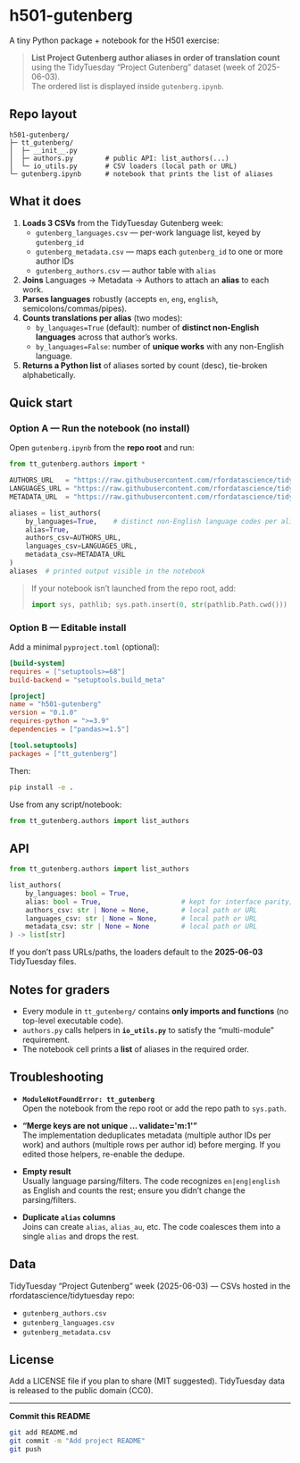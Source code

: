 # h501-gutenberg

A tiny Python package + notebook for the H501 exercise:

> **List Project Gutenberg author aliases in order of translation count** using the TidyTuesday “Project Gutenberg” dataset (week of 2025-06-03).  
> The ordered list is displayed inside `gutenberg.ipynb`.

## Repo layout

```
h501-gutenberg/
├─ tt_gutenberg/
│  ├─ __init__.py
│  ├─ authors.py        # public API: list_authors(...)
│  └─ io_utils.py       # CSV loaders (local path or URL)
└─ gutenberg.ipynb      # notebook that prints the list of aliases
```

## What it does

1. **Loads 3 CSVs** from the TidyTuesday Gutenberg week:
   - `gutenberg_languages.csv` — per-work language list, keyed by `gutenberg_id`
   - `gutenberg_metadata.csv` — maps each `gutenberg_id` to one or more author IDs
   - `gutenberg_authors.csv` — author table with `alias`
2. **Joins** Languages → Metadata → Authors to attach an **alias** to each work.
3. **Parses languages** robustly (accepts `en`, `eng`, `english`, semicolons/commas/pipes).
4. **Counts translations per alias** (two modes):
   - `by_languages=True` (default): number of **distinct non-English languages** across that author’s works.
   - `by_languages=False`: number of **unique works** with any non-English language.
5. **Returns a Python list** of aliases sorted by count (desc), tie-broken alphabetically.

## Quick start

### Option A — Run the notebook (no install)
Open `gutenberg.ipynb` from the **repo root** and run:

```python
from tt_gutenberg.authors import *

AUTHORS_URL   = "https://raw.githubusercontent.com/rfordatascience/tidytuesday/main/data/2025/2025-06-03/gutenberg_authors.csv"
LANGUAGES_URL = "https://raw.githubusercontent.com/rfordatascience/tidytuesday/main/data/2025/2025-06-03/gutenberg_languages.csv"
METADATA_URL  = "https://raw.githubusercontent.com/rfordatascience/tidytuesday/main/data/2025/2025-06-03/gutenberg_metadata.csv"

aliases = list_authors(
    by_languages=True,    # distinct non-English language codes per alias
    alias=True,
    authors_csv=AUTHORS_URL,
    languages_csv=LANGUAGES_URL,
    metadata_csv=METADATA_URL
)
aliases  # printed output visible in the notebook
```

> If your notebook isn’t launched from the repo root, add:
> ```python
> import sys, pathlib; sys.path.insert(0, str(pathlib.Path.cwd()))
> ```

### Option B — Editable install

Add a minimal `pyproject.toml` (optional):

```toml
[build-system]
requires = ["setuptools>=68"]
build-backend = "setuptools.build_meta"

[project]
name = "h501-gutenberg"
version = "0.1.0"
requires-python = ">=3.9"
dependencies = ["pandas>=1.5"]

[tool.setuptools]
packages = ["tt_gutenberg"]
```

Then:

```bash
pip install -e .
```

Use from any script/notebook:

```python
from tt_gutenberg.authors import list_authors
```

## API

```python
from tt_gutenberg.authors import list_authors

list_authors(
    by_languages: bool = True,
    alias: bool = True,                    # kept for interface parity; always returns aliases
    authors_csv: str | None = None,        # local path or URL
    languages_csv: str | None = None,      # local path or URL
    metadata_csv: str | None = None        # local path or URL
) -> list[str]
```

If you don’t pass URLs/paths, the loaders default to the **2025-06-03** TidyTuesday files.

## Notes for graders

- Every module in `tt_gutenberg/` contains **only imports and functions** (no top-level executable code).
- `authors.py` calls helpers in **`io_utils.py`** to satisfy the “multi-module” requirement.
- The notebook cell prints a **list** of aliases in the required order.

## Troubleshooting

- **`ModuleNotFoundError: tt_gutenberg`**  
  Open the notebook from the repo root or add the repo path to `sys.path`.

- **“Merge keys are not unique … validate='m:1'”**  
  The implementation deduplicates metadata (multiple author IDs per work) and authors (multiple rows per author id) before merging. If you edited those helpers, re-enable the dedupe.

- **Empty result**  
  Usually language parsing/filters. The code recognizes `en|eng|english` as English and counts the rest; ensure you didn’t change the parsing/filters.

- **Duplicate `alias` columns**  
  Joins can create `alias`, `alias_au`, etc. The code coalesces them into a single `alias` and drops the rest.

## Data

TidyTuesday “Project Gutenberg” week (2025-06-03) — CSVs hosted in the rfordatascience/tidytuesday repo:
- `gutenberg_authors.csv`
- `gutenberg_languages.csv`
- `gutenberg_metadata.csv`

## License

Add a LICENSE file if you plan to share (MIT suggested). TidyTuesday data is released to the public domain (CC0).

---

**Commit this README**

```bash
git add README.md
git commit -m "Add project README"
git push
```
